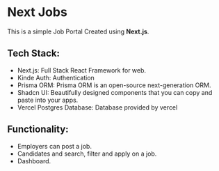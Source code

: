 # Next Jobs
This is a simple Job Portal Created using **Next.js**.

## Tech Stack:
- Next.js: Full Stack React Framework for web.
- Kinde Auth: Authentication
- Prisma ORM: Prisma ORM is an open-source next-generation ORM.
- Shadcn UI: Beautifully designed components that you can copy and paste into your apps.
- Vercel Postgres Database: Database provided by vercel

## Functionality:
- Employers can post a job.
- Candidates and search, filter and apply on a job.
- Dashboard.


